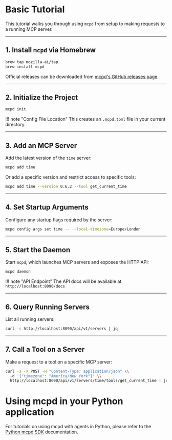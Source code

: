 # Basic Tutorial

This tutorial walks you through using `mcpd` from setup to making requests to a running MCP server.

---

## 1. Install `mcpd` via Homebrew
```bash
brew tap mozilla-ai/tap
brew install mcpd
```

Official releases can be downloaded from [mcpd's GitHub releases page](https://github.com/mozilla-ai/mcpd/releases).

---

## 2. Initialize the Project
```bash
mcpd init
```

!!! note "Config File Location"
    This creates an `.mcpd.toml` file in your current directory.

---

## 3. Add an MCP Server

Add the latest version of the `time` server:
```bash
mcpd add time
```

Or add a specific version and restrict access to specific tools:
```bash
mcpd add time --version 0.6.2 --tool get_current_time
```

---

## 4. Set Startup Arguments

Configure any startup flags required by the server:
```bash
mcpd config args set time -- --local-timezone=Europe/London
```

---

## 5. Start the Daemon

Start `mcpd`, which launches MCP servers and exposes the HTTP API:
```bash
mcpd daemon
```

!!! note "API Endpoint"
    The API docs will be available at `http://localhost:8090/docs`

---

## 6. Query Running Servers

List all running servers:
```bash
curl -s http://localhost:8090/api/v1/servers | jq
```

---

## 7. Call a Tool on a Server

Make a request to a tool on a specific MCP server:
```bash
curl -s -X POST -H "Content-Type: application/json" \\
  -d '{"timezone": "America/New_York"}' \\
  http://localhost:8090/api/v1/servers/time/tools/get_current_time | jq
```


# Using mcpd in your Python application

For tutorials on using mcpd with agents in Python, please refer to the [Python mcpd SDK](https://github.com/mozilla-ai/mcpd-sdk-python) documentation.